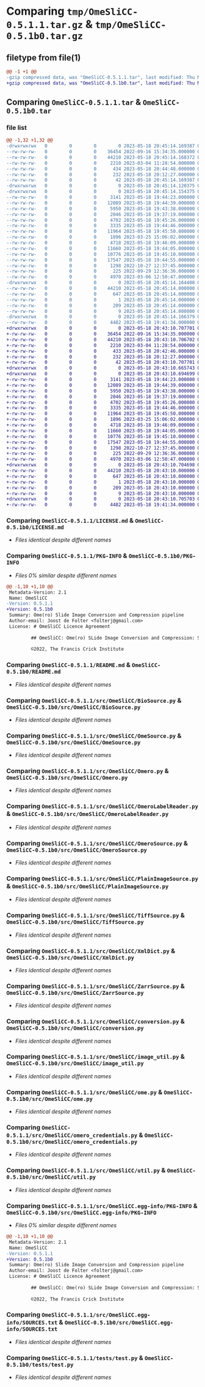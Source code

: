 # Comparing `tmp/OmeSliCC-0.5.1.1.tar.gz` & `tmp/OmeSliCC-0.5.1b0.tar.gz`

## filetype from file(1)

```diff
@@ -1 +1 @@
-gzip compressed data, was "OmeSliCC-0.5.1.1.tar", last modified: Thu May 18 20:45:14 2023, max compression
+gzip compressed data, was "OmeSliCC-0.5.1b0.tar", last modified: Thu May 18 20:43:10 2023, max compression
```

## Comparing `OmeSliCC-0.5.1.1.tar` & `OmeSliCC-0.5.1b0.tar`

### file list

```diff
@@ -1,32 +1,32 @@
-drwxrwxrwx   0        0        0        0 2023-05-18 20:45:14.169387 OmeSliCC-0.5.1.1/
--rw-rw-rw-   0        0        0    36454 2022-09-16 15:34:35.000000 OmeSliCC-0.5.1.1/LICENSE.md
--rw-rw-rw-   0        0        0    44210 2023-05-18 20:45:14.168372 OmeSliCC-0.5.1.1/PKG-INFO
--rw-rw-rw-   0        0        0     2210 2023-03-04 11:28:54.000000 OmeSliCC-0.5.1.1/README.md
--rw-rw-rw-   0        0        0      434 2023-05-18 20:44:48.000000 OmeSliCC-0.5.1.1/pyproject.toml
--rw-rw-rw-   0        0        0      232 2023-05-18 20:12:27.000000 OmeSliCC-0.5.1.1/requirements.txt
--rw-rw-rw-   0        0        0       42 2023-05-18 20:45:14.169387 OmeSliCC-0.5.1.1/setup.cfg
-drwxrwxrwx   0        0        0        0 2023-05-18 20:45:14.120375 OmeSliCC-0.5.1.1/src/
-drwxrwxrwx   0        0        0        0 2023-05-18 20:45:14.154375 OmeSliCC-0.5.1.1/src/OmeSliCC/
--rw-rw-rw-   0        0        0     3141 2023-05-18 19:44:23.000000 OmeSliCC-0.5.1.1/src/OmeSliCC/BioSource.py
--rw-rw-rw-   0        0        0    12089 2023-05-18 19:44:39.000000 OmeSliCC-0.5.1.1/src/OmeSliCC/OmeSource.py
--rw-rw-rw-   0        0        0     5950 2023-05-18 19:43:38.000000 OmeSliCC-0.5.1.1/src/OmeSliCC/Omero.py
--rw-rw-rw-   0        0        0     2046 2023-05-18 19:37:19.000000 OmeSliCC-0.5.1.1/src/OmeSliCC/OmeroLabelReader.py
--rw-rw-rw-   0        0        0     4702 2023-05-18 19:45:26.000000 OmeSliCC-0.5.1.1/src/OmeSliCC/OmeroSource.py
--rw-rw-rw-   0        0        0     3335 2023-05-18 19:44:46.000000 OmeSliCC-0.5.1.1/src/OmeSliCC/PlainImageSource.py
--rw-rw-rw-   0        0        0    11964 2023-05-18 19:45:50.000000 OmeSliCC-0.5.1.1/src/OmeSliCC/TiffSource.py
--rw-rw-rw-   0        0        0     1896 2023-03-25 15:06:02.000000 OmeSliCC-0.5.1.1/src/OmeSliCC/XmlDict.py
--rw-rw-rw-   0        0        0     4718 2023-05-18 19:46:09.000000 OmeSliCC-0.5.1.1/src/OmeSliCC/ZarrSource.py
--rw-rw-rw-   0        0        0    11660 2023-05-18 19:44:05.000000 OmeSliCC-0.5.1.1/src/OmeSliCC/conversion.py
--rw-rw-rw-   0        0        0    10776 2023-05-18 19:45:10.000000 OmeSliCC-0.5.1.1/src/OmeSliCC/image_util.py
--rw-rw-rw-   0        0        0    17547 2023-05-18 19:44:55.000000 OmeSliCC-0.5.1.1/src/OmeSliCC/ome.py
--rw-rw-rw-   0        0        0     1298 2022-10-27 12:37:45.000000 OmeSliCC-0.5.1.1/src/OmeSliCC/omero_credentials.py
--rw-rw-rw-   0        0        0      225 2022-09-29 12:36:36.000000 OmeSliCC-0.5.1.1/src/OmeSliCC/parameters.py
--rw-rw-rw-   0        0        0     4970 2023-03-06 12:50:47.000000 OmeSliCC-0.5.1.1/src/OmeSliCC/util.py
-drwxrwxrwx   0        0        0        0 2023-05-18 20:45:14.164408 OmeSliCC-0.5.1.1/src/OmeSliCC.egg-info/
--rw-rw-rw-   0        0        0    44210 2023-05-18 20:45:14.000000 OmeSliCC-0.5.1.1/src/OmeSliCC.egg-info/PKG-INFO
--rw-rw-rw-   0        0        0      647 2023-05-18 20:45:14.000000 OmeSliCC-0.5.1.1/src/OmeSliCC.egg-info/SOURCES.txt
--rw-rw-rw-   0        0        0        1 2023-05-18 20:45:14.000000 OmeSliCC-0.5.1.1/src/OmeSliCC.egg-info/dependency_links.txt
--rw-rw-rw-   0        0        0      209 2023-05-18 20:45:14.000000 OmeSliCC-0.5.1.1/src/OmeSliCC.egg-info/requires.txt
--rw-rw-rw-   0        0        0        9 2023-05-18 20:45:14.000000 OmeSliCC-0.5.1.1/src/OmeSliCC.egg-info/top_level.txt
-drwxrwxrwx   0        0        0        0 2023-05-18 20:45:14.166379 OmeSliCC-0.5.1.1/tests/
--rw-rw-rw-   0        0        0     4482 2023-05-18 19:41:34.000000 OmeSliCC-0.5.1.1/tests/test.py
+drwxrwxrwx   0        0        0        0 2023-05-18 20:43:10.707701 OmeSliCC-0.5.1b0/
+-rw-rw-rw-   0        0        0    36454 2022-09-16 15:34:35.000000 OmeSliCC-0.5.1b0/LICENSE.md
+-rw-rw-rw-   0        0        0    44210 2023-05-18 20:43:10.706702 OmeSliCC-0.5.1b0/PKG-INFO
+-rw-rw-rw-   0        0        0     2210 2023-03-04 11:28:54.000000 OmeSliCC-0.5.1b0/README.md
+-rw-rw-rw-   0        0        0      433 2023-05-18 20:42:46.000000 OmeSliCC-0.5.1b0/pyproject.toml
+-rw-rw-rw-   0        0        0      232 2023-05-18 20:12:27.000000 OmeSliCC-0.5.1b0/requirements.txt
+-rw-rw-rw-   0        0        0       42 2023-05-18 20:43:10.707701 OmeSliCC-0.5.1b0/setup.cfg
+drwxrwxrwx   0        0        0        0 2023-05-18 20:43:10.665743 OmeSliCC-0.5.1b0/src/
+drwxrwxrwx   0        0        0        0 2023-05-18 20:43:10.694699 OmeSliCC-0.5.1b0/src/OmeSliCC/
+-rw-rw-rw-   0        0        0     3141 2023-05-18 19:44:23.000000 OmeSliCC-0.5.1b0/src/OmeSliCC/BioSource.py
+-rw-rw-rw-   0        0        0    12089 2023-05-18 19:44:39.000000 OmeSliCC-0.5.1b0/src/OmeSliCC/OmeSource.py
+-rw-rw-rw-   0        0        0     5950 2023-05-18 19:43:38.000000 OmeSliCC-0.5.1b0/src/OmeSliCC/Omero.py
+-rw-rw-rw-   0        0        0     2046 2023-05-18 19:37:19.000000 OmeSliCC-0.5.1b0/src/OmeSliCC/OmeroLabelReader.py
+-rw-rw-rw-   0        0        0     4702 2023-05-18 19:45:26.000000 OmeSliCC-0.5.1b0/src/OmeSliCC/OmeroSource.py
+-rw-rw-rw-   0        0        0     3335 2023-05-18 19:44:46.000000 OmeSliCC-0.5.1b0/src/OmeSliCC/PlainImageSource.py
+-rw-rw-rw-   0        0        0    11964 2023-05-18 19:45:50.000000 OmeSliCC-0.5.1b0/src/OmeSliCC/TiffSource.py
+-rw-rw-rw-   0        0        0     1896 2023-03-25 15:06:02.000000 OmeSliCC-0.5.1b0/src/OmeSliCC/XmlDict.py
+-rw-rw-rw-   0        0        0     4718 2023-05-18 19:46:09.000000 OmeSliCC-0.5.1b0/src/OmeSliCC/ZarrSource.py
+-rw-rw-rw-   0        0        0    11660 2023-05-18 19:44:05.000000 OmeSliCC-0.5.1b0/src/OmeSliCC/conversion.py
+-rw-rw-rw-   0        0        0    10776 2023-05-18 19:45:10.000000 OmeSliCC-0.5.1b0/src/OmeSliCC/image_util.py
+-rw-rw-rw-   0        0        0    17547 2023-05-18 19:44:55.000000 OmeSliCC-0.5.1b0/src/OmeSliCC/ome.py
+-rw-rw-rw-   0        0        0     1298 2022-10-27 12:37:45.000000 OmeSliCC-0.5.1b0/src/OmeSliCC/omero_credentials.py
+-rw-rw-rw-   0        0        0      225 2022-09-29 12:36:36.000000 OmeSliCC-0.5.1b0/src/OmeSliCC/parameters.py
+-rw-rw-rw-   0        0        0     4970 2023-03-06 12:50:47.000000 OmeSliCC-0.5.1b0/src/OmeSliCC/util.py
+drwxrwxrwx   0        0        0        0 2023-05-18 20:43:10.704698 OmeSliCC-0.5.1b0/src/OmeSliCC.egg-info/
+-rw-rw-rw-   0        0        0    44210 2023-05-18 20:43:10.000000 OmeSliCC-0.5.1b0/src/OmeSliCC.egg-info/PKG-INFO
+-rw-rw-rw-   0        0        0      647 2023-05-18 20:43:10.000000 OmeSliCC-0.5.1b0/src/OmeSliCC.egg-info/SOURCES.txt
+-rw-rw-rw-   0        0        0        1 2023-05-18 20:43:10.000000 OmeSliCC-0.5.1b0/src/OmeSliCC.egg-info/dependency_links.txt
+-rw-rw-rw-   0        0        0      209 2023-05-18 20:43:10.000000 OmeSliCC-0.5.1b0/src/OmeSliCC.egg-info/requires.txt
+-rw-rw-rw-   0        0        0        9 2023-05-18 20:43:10.000000 OmeSliCC-0.5.1b0/src/OmeSliCC.egg-info/top_level.txt
+drwxrwxrwx   0        0        0        0 2023-05-18 20:43:10.705703 OmeSliCC-0.5.1b0/tests/
+-rw-rw-rw-   0        0        0     4482 2023-05-18 19:41:34.000000 OmeSliCC-0.5.1b0/tests/test.py
```

### Comparing `OmeSliCC-0.5.1.1/LICENSE.md` & `OmeSliCC-0.5.1b0/LICENSE.md`

 * *Files identical despite different names*

### Comparing `OmeSliCC-0.5.1.1/PKG-INFO` & `OmeSliCC-0.5.1b0/PKG-INFO`

 * *Files 0% similar despite different names*

```diff
@@ -1,10 +1,10 @@
 Metadata-Version: 2.1
 Name: OmeSliCC
-Version: 0.5.1.1
+Version: 0.5.1b0
 Summary: Ome(ro) Slide Image Conversion and Compression pipeline
 Author-email: Joost de Folter <folterj@gmail.com>
 License: # OmeSliCC Licence Agreement
         
         ## OmeSliCC: Ome(ro) SLide Image Conversion and Compression: Software for image conversion including handing both the images and meta-data from Omero.
         
         ©2022, The Francis Crick Institute
```

### Comparing `OmeSliCC-0.5.1.1/README.md` & `OmeSliCC-0.5.1b0/README.md`

 * *Files identical despite different names*

### Comparing `OmeSliCC-0.5.1.1/src/OmeSliCC/BioSource.py` & `OmeSliCC-0.5.1b0/src/OmeSliCC/BioSource.py`

 * *Files identical despite different names*

### Comparing `OmeSliCC-0.5.1.1/src/OmeSliCC/OmeSource.py` & `OmeSliCC-0.5.1b0/src/OmeSliCC/OmeSource.py`

 * *Files identical despite different names*

### Comparing `OmeSliCC-0.5.1.1/src/OmeSliCC/Omero.py` & `OmeSliCC-0.5.1b0/src/OmeSliCC/Omero.py`

 * *Files identical despite different names*

### Comparing `OmeSliCC-0.5.1.1/src/OmeSliCC/OmeroLabelReader.py` & `OmeSliCC-0.5.1b0/src/OmeSliCC/OmeroLabelReader.py`

 * *Files identical despite different names*

### Comparing `OmeSliCC-0.5.1.1/src/OmeSliCC/OmeroSource.py` & `OmeSliCC-0.5.1b0/src/OmeSliCC/OmeroSource.py`

 * *Files identical despite different names*

### Comparing `OmeSliCC-0.5.1.1/src/OmeSliCC/PlainImageSource.py` & `OmeSliCC-0.5.1b0/src/OmeSliCC/PlainImageSource.py`

 * *Files identical despite different names*

### Comparing `OmeSliCC-0.5.1.1/src/OmeSliCC/TiffSource.py` & `OmeSliCC-0.5.1b0/src/OmeSliCC/TiffSource.py`

 * *Files identical despite different names*

### Comparing `OmeSliCC-0.5.1.1/src/OmeSliCC/XmlDict.py` & `OmeSliCC-0.5.1b0/src/OmeSliCC/XmlDict.py`

 * *Files identical despite different names*

### Comparing `OmeSliCC-0.5.1.1/src/OmeSliCC/ZarrSource.py` & `OmeSliCC-0.5.1b0/src/OmeSliCC/ZarrSource.py`

 * *Files identical despite different names*

### Comparing `OmeSliCC-0.5.1.1/src/OmeSliCC/conversion.py` & `OmeSliCC-0.5.1b0/src/OmeSliCC/conversion.py`

 * *Files identical despite different names*

### Comparing `OmeSliCC-0.5.1.1/src/OmeSliCC/image_util.py` & `OmeSliCC-0.5.1b0/src/OmeSliCC/image_util.py`

 * *Files identical despite different names*

### Comparing `OmeSliCC-0.5.1.1/src/OmeSliCC/ome.py` & `OmeSliCC-0.5.1b0/src/OmeSliCC/ome.py`

 * *Files identical despite different names*

### Comparing `OmeSliCC-0.5.1.1/src/OmeSliCC/omero_credentials.py` & `OmeSliCC-0.5.1b0/src/OmeSliCC/omero_credentials.py`

 * *Files identical despite different names*

### Comparing `OmeSliCC-0.5.1.1/src/OmeSliCC/util.py` & `OmeSliCC-0.5.1b0/src/OmeSliCC/util.py`

 * *Files identical despite different names*

### Comparing `OmeSliCC-0.5.1.1/src/OmeSliCC.egg-info/PKG-INFO` & `OmeSliCC-0.5.1b0/src/OmeSliCC.egg-info/PKG-INFO`

 * *Files 0% similar despite different names*

```diff
@@ -1,10 +1,10 @@
 Metadata-Version: 2.1
 Name: OmeSliCC
-Version: 0.5.1.1
+Version: 0.5.1b0
 Summary: Ome(ro) Slide Image Conversion and Compression pipeline
 Author-email: Joost de Folter <folterj@gmail.com>
 License: # OmeSliCC Licence Agreement
         
         ## OmeSliCC: Ome(ro) SLide Image Conversion and Compression: Software for image conversion including handing both the images and meta-data from Omero.
         
         ©2022, The Francis Crick Institute
```

### Comparing `OmeSliCC-0.5.1.1/src/OmeSliCC.egg-info/SOURCES.txt` & `OmeSliCC-0.5.1b0/src/OmeSliCC.egg-info/SOURCES.txt`

 * *Files identical despite different names*

### Comparing `OmeSliCC-0.5.1.1/tests/test.py` & `OmeSliCC-0.5.1b0/tests/test.py`

 * *Files identical despite different names*

